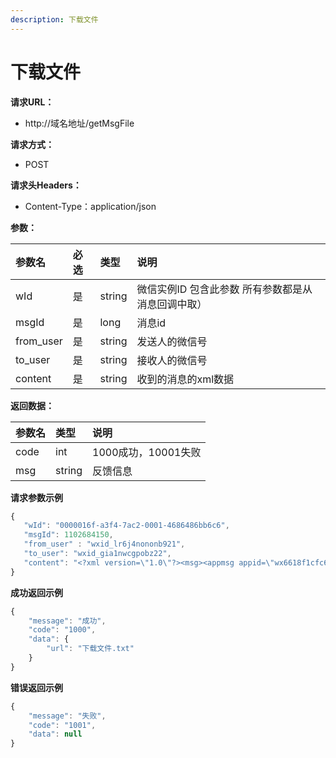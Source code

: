 ```yaml
---
description: 下载文件
---
```


# 下载文件

**请求URL：**

* http://域名地址/getMsgFile

**请求方式：**

* POST

**请求头Headers：**

* Content-Type：application/json

**参数：**

| 参数名 | 必选 | 类型 | 说明 |
| :--- | :--- | :--- | :--- |
| wId | 是 | string | 微信实例ID  包含此参数 所有参数都是从消息回调中取） |
| msgId | 是 | long | 消息id |
| from\_user | 是 | string | 发送人的微信号 |
| to\_user | 是 | string | 接收人的微信号 |
| content | 是 | string | 收到的消息的xml数据 |

**返回数据：**

| 参数名 | 类型 | 说明 |
| :--- | :--- | :--- |
| code | int | 1000成功，10001失败 |
| msg | string | 反馈信息 |

**请求参数示例**

```javascript
{
   "wId": "0000016f-a3f4-7ac2-0001-4686486bb6c6",
   "msgId": 1102684150,
   "from_user" : "wxid_lr6j4nononb921",
   "to_user": "wxid_gia1nwcgpobz22",
   "content": "<?xml version=\"1.0\"?><msg><appmsg appid=\"wx6618f1cfc6c132f8\" sdkver=\"0\"><title>下载文件.txt</title><des /><action>view</action><type>6</type><showtype>0</showtype><content /><url /><dataurl /><lowurl /><lowdataurl /><recorditem><![CDATA[]]></recorditem><thumburl /><messageaction /><extinfo /><sourceusername /><sourcedisplayname /><commenturl /><appattach><totallen>6</totallen><attachid>@cdn_304e02010004473045020100020466883f5202032f55f90204260260b402045e1db470042036626464393436656537643431613836623065383665373034396538646566630204010400050201000400_17dd9d048f84c77db909b2161d6dbb09_1</attachid><emoticonmd5></emoticonmd5><fileext>txt</fileext><cdnattachurl>304e02010004473045020100020466883f5202032f55f90204260260b402045e1db470042036626464393436656537643431613836623065383665373034396538646566630204010400050201000400</cdnattachurl><aeskey>17dd9d048f84c77db909b2161d6dbb09</aeskey><encryver>1</encryver></appattach><weappinfo><pagepath /><username /><appid /><appservicetype>0</appservicetype></weappinfo><websearch /><md5>8c8fa3529ee34d4e69a0baafb7069da3</md5></appmsg><fromusername>wxid_lr6j4nononb921</fromusername><scene>0</scene><appinfo><version>7</version><appname>微信电脑版</appname></appinfo><commenturl /></msg>"
}
```

**成功返回示例**

```javascript
{
    "message": "成功",
    "code": "1000",
    "data": {
        "url": "下载文件.txt"
    }
}
```

**错误返回示例**

```javascript
{
    "message": "失败",
    "code": "1001",
    "data": null
}
```

